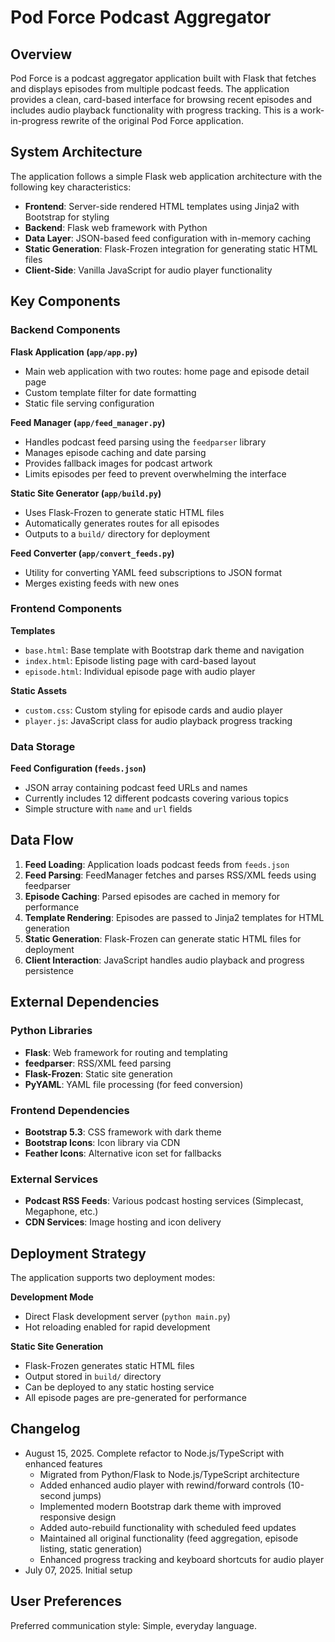 # Pod Force Podcast Aggregator

## Overview

Pod Force is a podcast aggregator application built with Flask that fetches and displays episodes from multiple podcast feeds. The application provides a clean, card-based interface for browsing recent episodes and includes audio playback functionality with progress tracking. This is a work-in-progress rewrite of the original Pod Force application.

## System Architecture

The application follows a simple Flask web application architecture with the following key characteristics:

- **Frontend**: Server-side rendered HTML templates using Jinja2 with Bootstrap for styling
- **Backend**: Flask web framework with Python
- **Data Layer**: JSON-based feed configuration with in-memory caching
- **Static Generation**: Flask-Frozen integration for generating static HTML files
- **Client-Side**: Vanilla JavaScript for audio player functionality

## Key Components

### Backend Components

**Flask Application (`app/app.py`)**
- Main web application with two routes: home page and episode detail page
- Custom template filter for date formatting
- Static file serving configuration

**Feed Manager (`app/feed_manager.py`)**
- Handles podcast feed parsing using the `feedparser` library
- Manages episode caching and date parsing
- Provides fallback images for podcast artwork
- Limits episodes per feed to prevent overwhelming the interface

**Static Site Generator (`app/build.py`)**
- Uses Flask-Frozen to generate static HTML files
- Automatically generates routes for all episodes
- Outputs to a `build/` directory for deployment

**Feed Converter (`app/convert_feeds.py`)**
- Utility for converting YAML feed subscriptions to JSON format
- Merges existing feeds with new ones

### Frontend Components

**Templates**
- `base.html`: Base template with Bootstrap dark theme and navigation
- `index.html`: Episode listing page with card-based layout
- `episode.html`: Individual episode page with audio player

**Static Assets**
- `custom.css`: Custom styling for episode cards and audio player
- `player.js`: JavaScript class for audio playback progress tracking

### Data Storage

**Feed Configuration (`feeds.json`)**
- JSON array containing podcast feed URLs and names
- Currently includes 12 different podcasts covering various topics
- Simple structure with `name` and `url` fields

## Data Flow

1. **Feed Loading**: Application loads podcast feeds from `feeds.json`
2. **Feed Parsing**: FeedManager fetches and parses RSS/XML feeds using feedparser
3. **Episode Caching**: Parsed episodes are cached in memory for performance
4. **Template Rendering**: Episodes are passed to Jinja2 templates for HTML generation
5. **Static Generation**: Flask-Frozen can generate static HTML files for deployment
6. **Client Interaction**: JavaScript handles audio playback and progress persistence

## External Dependencies

### Python Libraries
- **Flask**: Web framework for routing and templating
- **feedparser**: RSS/XML feed parsing
- **Flask-Frozen**: Static site generation
- **PyYAML**: YAML file processing (for feed conversion)

### Frontend Dependencies
- **Bootstrap 5.3**: CSS framework with dark theme
- **Bootstrap Icons**: Icon library via CDN
- **Feather Icons**: Alternative icon set for fallbacks

### External Services
- **Podcast RSS Feeds**: Various podcast hosting services (Simplecast, Megaphone, etc.)
- **CDN Services**: Image hosting and icon delivery

## Deployment Strategy

The application supports two deployment modes:

**Development Mode**
- Direct Flask development server (`python main.py`)
- Hot reloading enabled for rapid development

**Static Site Generation**
- Flask-Frozen generates static HTML files
- Output stored in `build/` directory
- Can be deployed to any static hosting service
- All episode pages are pre-generated for performance

## Changelog

- August 15, 2025. Complete refactor to Node.js/TypeScript with enhanced features
  - Migrated from Python/Flask to Node.js/TypeScript architecture
  - Added enhanced audio player with rewind/forward controls (10-second jumps)
  - Implemented modern Bootstrap dark theme with improved responsive design
  - Added auto-rebuild functionality with scheduled feed updates
  - Maintained all original functionality (feed aggregation, episode listing, static generation)
  - Enhanced progress tracking and keyboard shortcuts for audio player
- July 07, 2025. Initial setup

## User Preferences

Preferred communication style: Simple, everyday language.